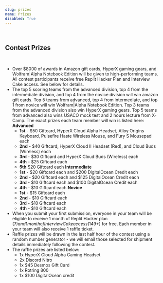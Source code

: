 ```yaml
---
slug: prizes
name: Prizes
disabled: True
---
```


<br>

## Contest Prizes

<br>

* Over $8000 of awards in Amazon gift cards, HyperX gaming gears, and Wolfram|Alpha Notebook Edition will be given to high-performing teams. All contest participants receive free Replit Hacker Plan and Interview Cake access. See below for details.
* The top 5 scoring teams from the advanced division, top 4 from the intermediate division, and top 4 from the novice division will win amazon gift cards. Top 5 teams from advanced, top 4 from intermediate, and top 1 from novice will win Wolfram|Alpha Notebook Edition. Top 3 teams from the advanced division also win HyperX gaming gears. Top 5 teams from advanced also wins USACO mock test and 2 hours lecture from X-Camp. The exact prizes each team member will win is listed here:
  <br>**Advanced**
  * **1st** - $50 Giftcard, HyperX Cloud Alpha Headset, Alloy Origins Keyboard, Pulsefire Haste Wireless Mouse, and Fury S Mousepad each
  * **2nd** - $40 Giftcard, HyperX Cloud II Headset (Red), and Cloud Buds (Wireless) each
  * **3rd** - $30 Giftcard and HyperX Cloud Buds (Wireless) each
  * **4th** - $25 Giftcard  each
  * **5th** $20 Giftcard each
  **Intermediate**
  * **1st** - $20 Giftcard each and $200 DigitalOcean Credit each
  * **2nd** - $20 Giftcard each and $125 DigitalOcean Credit each
  * **3rd** - $10 Giftcard each and $100 DigitalOcean Credit each
  * **4th** - $10 Giftcard each
  **Novice**
  * **1st** - $15 Giftcard each
  * **2nd** - $10 Giftcard each
  * **3rd** - $10 Giftcard each
  * **4th** - $10 Giftcard each
* When you submit your first submission, everyone in your team will be eligible to receive 1 month of Replit Hacker plan ($7) and 1 month of Interview Cake access ($149+) for free. Each member in your team will also receive 1 raffle ticket.
* Raffle prizes will be drawn in the last half hour of the contest using a random number generator - we will email those selected for shipment details immediately following the contest.
* The raffle prizes are listed below:
  * 1x HyperX Cloud Alpha Gaming Headset
  * 2x Discord Nitro
  * 1x $45 Desmos Gift Card
  * 1x Rotring 800
  * 1x $100 DigitalOcean credit
